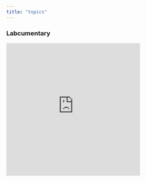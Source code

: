 ```yaml
---
title: "topics"
---
```

<h3>Labcumentary</h3>

<iframe width="70%" height="350px" src="https://www.youtube.com/embed/lEl3TBvUmOk" title="소프트웨어 검증 연구실 (Software Verification Lab)" frameborder="0" allow="accelerometer; autoplay; clipboard-write; encrypted-media; gyroscope; picture-in-picture; web-share" referrerpolicy="strict-origin-when-cross-origin" allowfullscreen></iframe>